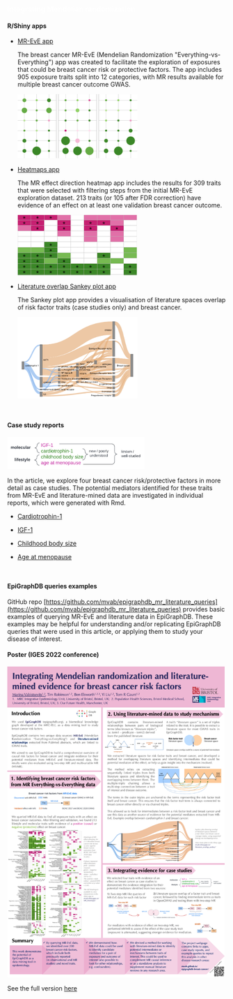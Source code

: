 ### <span style="color:white"> Integrating Mendelian randomization</span>

#### R/Shiny apps

* [MR-EvE app](https://mvab.shinyapps.io/brca-miner/)

  The breast cancer MR-EvE (Mendelian Randomization "Everything-vs-Everything") app was created to facilitate the exploration of exposures that could be breast cancer risk or protective factors. The app includes 905 exposure traits split into 12 categories, with MR results available for multiple breast cancer outcome GWAS.
  
  <img src="content/figs/app1.png" width="275"/>

* [Heatmaps app](https://mvab.shinyapps.io/MR_heatmaps/)

   The MR effect direction heatmap app includes the results for 309 traits that were selected with filtering steps from the initial MR-EvE exploration dataset. 213 traits (or 105 after FDR correction) have evidence of an effect on at least one validation breast cancer outcome. 

  ![Image](content/figs/app2.png)


* [Literature overlap Sankey plot app](https://mvab.shinyapps.io/literature_overlap_sankey/)

  The Sankey plot app provides a visualisation of literature spaces overlap of risk factor traits (case studies only) and breast cancer. 

  <img src="content/figs/app3.png" width="275"/>

<br>

#### Case study reports

  <img src="content/figs/case_studies.png" width="315"/>
  
  In the article, we explore four breast cancer risk/protective factors in more detail as case studies. The potential mediators identified for these traits from MR-EvE and literature-mined data are investigated in individual reports, which were generated with Rmd.

* [Cardiotrophin-1](content/case_study_report_Cardiotrophin-1.html)

* [IGF-1](content/case_study_report_IGF-1.html)

* [Childhood body size](content/case_study_report_Childhood_body_size.html)

* [Age at menopause](content/case_study_report_Age_at_menopause.html)

<br>

#### EpiGraphDB queries examples 

GitHub repo [https://github.com/mvab/epigraphdb_mr_literature_queries](https://github.com/mvab/epigraphdb_mr_literature_queries) provides basic examples of querying MR-EvE and literature data in EpiGraphDB. These examples may be helpful for understanding and/or replicating EpiGraphDB queries that were used in this article, or applying them to study your disease of interest.


#### Poster (IGES 2022 conference)

<img src="content/figs/poster_IGES_MV.png" width="500"/>

See the full version [here](https://github.com/mvab/epigraphdb-breast-cancer/wiki/IGES-conference-2022-poster)





